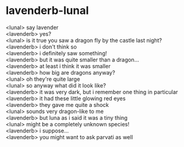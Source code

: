 # lavenderb-lunal  
<lunal\> say lavender  
<lavenderb\> yes?  
<lunal\> is it true you saw a dragon fly by the castle last night?  
<lavenderb\> i don't think so  
<lavenderb\> i definitely saw something!  
<lavenderb\> but it was quite smaller than a dragon...  
<lavenderb\> at least i think it was smaller  
<lavenderb\> how big are dragons anyway?  
<lunal\> oh they're quite large  
<lunal\> so anyway what did it look like?  
<lavenderb\> it was very dark, but i remember one thing in particular  
<lavenderb\> it had these little glowing red eyes  
<lavenderb\> they gave me quite a shock  
<lunal\> sounds very dragon-like to me  
<lavenderb\> but luna as i said it was a tiny thing  
<lunal\> might be a completely unknown species!  
<lavenderb\> i suppose...  
<lavenderb\> you might want to ask parvati as well  
  
